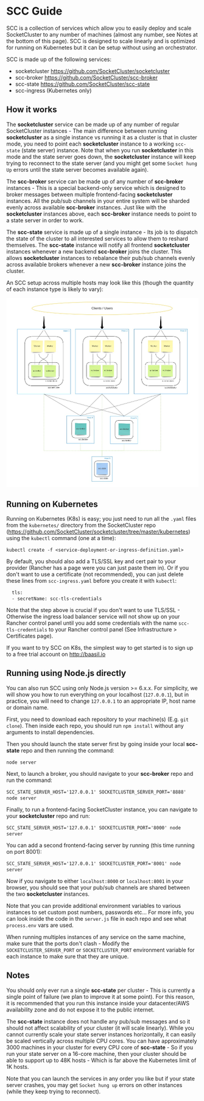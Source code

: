 # SCC Guide

SCC is a collection of services which allow you to easily deploy and scale SocketCluster to any number of machines (almost any number, see Notes at the bottom of this page).
SCC is designed to scale linearly and is optimized for running on Kubernetes but it can be setup without using an orchestrator.

SCC is made up of the following services:

- socketcluster https://github.com/SocketCluster/socketcluster
- scc-broker https://github.com/SocketCluster/scc-broker
- scc-state https://github.com/SocketCluster/scc-state
- scc-ingress (Kubernetes only)

## How it works

The **socketcluster** service can be made up of any number of regular SocketCluster instances - The main difference between running **socketcluster** as a single instance vs running it as a cluster is
that in cluster mode, you need to point each **socketcluster** instance to a working `scc-state` (state server) instance. Note that when you run **socketcluster** in this mode and the state server goes down, the **socketcluster** instance will keep trying to reconnect to the state server (and you might get some `Socket hung Up` errors until the state server becomes available again).

The **scc-broker** service can be made up of any number of **scc-broker** instances - This is a special backend-only service which is designed to broker
messages between multiple frontend-facing **socketcluster** instances. All the pub/sub channels in your entire system will be sharded evenly across available **scc-broker** instances.
Just like with the **socketcluster** instances above, each **scc-broker** instance needs to point to a state server in order to work.

The **scc-state** service is made up of a single instance - Its job is to dispatch the state of the cluster to all interested services to allow them to reshard themselves. The **scc-state** instance will notify all frontend **socketcluster** instances whenever a new backend **scc-broker** joins the cluster. This allows **socketcluster** instances to rebalance their pub/sub channels evenly across available brokers whenever a new **scc-broker** instance joins the cluster.

An SCC setup across multiple hosts may look like this (though the quantity of each instance type is likely to vary):

<img alt="SCC diagram" src="assets/scc-diagram.jpg" title="SCC diagram" />

## Running on Kubernetes

Running on Kubernetes (K8s) is easy; you just need to run all the `.yaml` files from the `kubernetes/` directory from the SocketCluster repo (https://github.com/SocketCluster/socketcluster/tree/master/kubernetes) using the `kubectl` command (one at a time):

```
kubectl create -f <service-deployment-or-ingress-definition.yaml>
```

By default, you should also add a TLS/SSL key and cert pair to your provider (Rancher has a page were you can just paste them in).
Or if you don't want to use a certificate (not recommended), you can just delete these lines from `scc-ingress.yaml` before you create it with `kubectl`:

```
  tls:
  - secretName: scc-tls-credentials
```

Note that the step above is crucial if you don't want to use TLS/SSL - Otherwise the ingress load balancer service will not show up on your Rancher control panel until you add some credentials with the name `scc-tls-credentials` to your Rancher control panel (See Infrastructure &gt; Certificates page).

If you want to try SCC on K8s, the simplest way to get started is to sign up to a free trial account on http://baasil.io


## Running using Node.js directly

You can also run SCC using only Node.js version >= 6.x.x.
For simplicity, we will show you how to run everything on your localhost (`127.0.0.1`), but in practice, you will need to change `127.0.0.1` to an appropriate IP, host name or domain name.

First, you need to download each repository to your machine(s) (E.g. `git clone`).
Then inside each repo, you should run `npm install` without any arguments to install dependencies.

Then you should launch the state server first by going inside your local **scc-state** repo and then running the command:

```
node server
```

Next, to launch a broker, you should navigate to your **scc-broker** repo and run the command:

```
SCC_STATE_SERVER_HOST='127.0.0.1' SOCKETCLUSTER_SERVER_PORT='8888' node server
```

Finally, to run a frontend-facing SocketCluster instance, you can navigate to your **socketcluster** repo and run:

```
SCC_STATE_SERVER_HOST='127.0.0.1' SOCKETCLUSTER_PORT='8000' node server
```

You can add a second frontend-facing server by running (this time running on port 8001):

```
SCC_STATE_SERVER_HOST='127.0.0.1' SOCKETCLUSTER_PORT='8001' node server
```
Now if you navigate to either `localhost:8000` or `localhost:8001` in your browser, you should see that your pub/sub channels are shared between the two **socketcluster** instances.

Note that you can provide additional environment variables to various instances to set custom post numbers, passwords etc...
For more info, you can look inside the code in the `server.js` file in each repo and see what `process.env` vars are used.

When running multiples instances of any service on the same machine, make sure that the ports don't clash  - Modify the `SOCKETCLUSTER_SERVER_PORT` or `SOCKETCLUSTER_PORT` environment variable for each instance to make sure that they are unique.

## Notes

You should only ever run a single **scc-state** per cluster - This is currently a single point of failure (we plan to improve it at some point).
For this reason, it is recommended that you run this instance inside your datacenter/AWS availability zone and do not expose it to the public internet.

The **scc-state** instance does not handle any pub/sub messages and so it should not affect scalability of your cluster (it will scale linearly).
While you cannot currently scale your state server instances horizontally, it can easily be scaled vertically across multiple CPU cores.
You can have approximately 3000 machines in your cluster for every CPU core of **scc-state** - So if you run your state server on a 16-core machine, then your cluster should be able to support up to 48K hosts - Which is far above the Kubernetes limit of 1K hosts.

Note that you can launch the services in any order you like but if your state server crashes, you may get `Socket hung up` errors on other instances (while they keep trying to reconnect).
